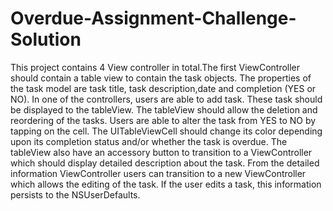 # Overdue-Assignment-Challenge-Solution
This project contains 4 View controller in total.The first ViewController should contain a table view to contain the task objects. The properties of the task model are task title, task description,date and completion (YES or NO). In one of the controllers, users are able to add task. These task should be displayed to the tableView. The tableView should allow the deletion and reordering of the tasks. Users are able to alter the task from YES to NO by tapping on the cell. The UITableViewCell should change its color depending upon its completion status and/or whether the task is overdue. The tableView also have an accessory button to transition to a ViewController which should display detailed description about the task. From the detailed information ViewController users can transition to a new ViewController which allows the editing of the task. If the user edits a task, this information persists to the NSUserDefaults.
